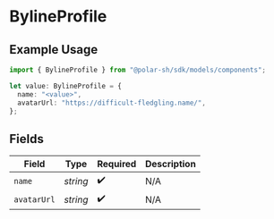 # BylineProfile

## Example Usage

```typescript
import { BylineProfile } from "@polar-sh/sdk/models/components";

let value: BylineProfile = {
  name: "<value>",
  avatarUrl: "https://difficult-fledgling.name/",
};
```

## Fields

| Field              | Type               | Required           | Description        |
| ------------------ | ------------------ | ------------------ | ------------------ |
| `name`             | *string*           | :heavy_check_mark: | N/A                |
| `avatarUrl`        | *string*           | :heavy_check_mark: | N/A                |